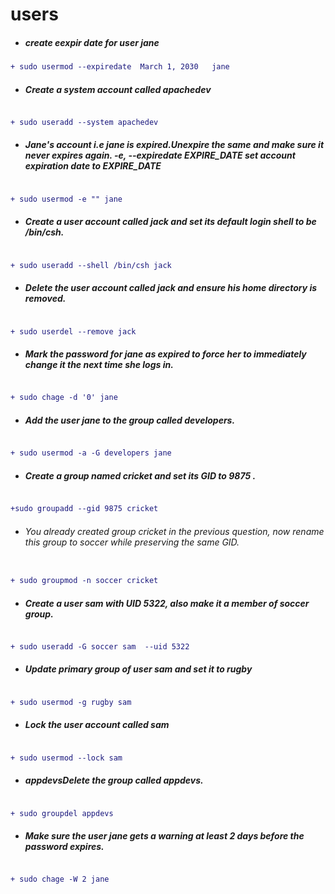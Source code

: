 # users

- ##### create eexpir date for user jane 
```diff
+ sudo usermod --expiredate  March 1, 2030   jane 
```
- ##### Create a system account called apachedev 
```diff

+ sudo useradd --system apachedev
```
- ##### Jane's account i.e jane is expired.Unexpire the same and make sure it never expires again. -e, --expiredate EXPIRE_DATE  set account expiration date to EXPIRE_DATE 
```diff

+ sudo usermod -e "" jane
```
- ##### Create a user account called jack and set its default login shell to be /bin/csh. 
```diff

+ sudo useradd --shell /bin/csh jack

```
- ##### Delete the user account called jack and ensure his home directory is removed. 
```diff

+ sudo userdel --remove jack
```
- ##### Mark the password for jane as expired to force her to immediately change it the next time she logs in. 
```diff

+ sudo chage -d '0' jane

```
- ##### Add the user jane to the group called developers. 
```diff

+ sudo usermod -a -G developers jane

```
- #####  Create a group named cricket and set its GID to 9875 .
```diff

+sudo groupadd --gid 9875 cricket

```
- ###### You already created group cricket in the previous question, now rename this group to soccer while preserving the same GID.
```diff

+ sudo groupmod -n soccer cricket

```
- ##### Create a user sam with UID 5322, also make it a member of soccer group. 
```diff

+ sudo useradd -G soccer sam  --uid 5322

```
- ##### Update primary group of user sam and set it to rugby 
```diff

+ sudo usermod -g rugby sam

```
- ##### Lock the user account called sam 
```diff

+ sudo usermod --lock sam

```
- ##### appdevsDelete the group called appdevs.
```diff

+ sudo groupdel appdevs

```
- ##### Make sure the user jane gets a warning at least 2 days before the password expires.  
```diff

+ sudo chage -W 2 jane

```